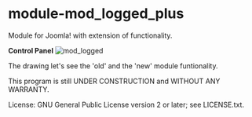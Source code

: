 # module-mod_logged_plus
Module for Joomla! with extension of functionality.

**Control Panel** 
![mod_logged](https://user-images.githubusercontent.com/9271775/29978494-c83f5304-8f41-11e7-85fa-1cde8b79467e.png)

The drawing let's see the 'old' and the 'new' module funtionality.

This program is still UNDER CONSTRUCTION and WITHOUT ANY WARRANTY.

License: GNU General Public License version 2 or later; see LICENSE.txt.
